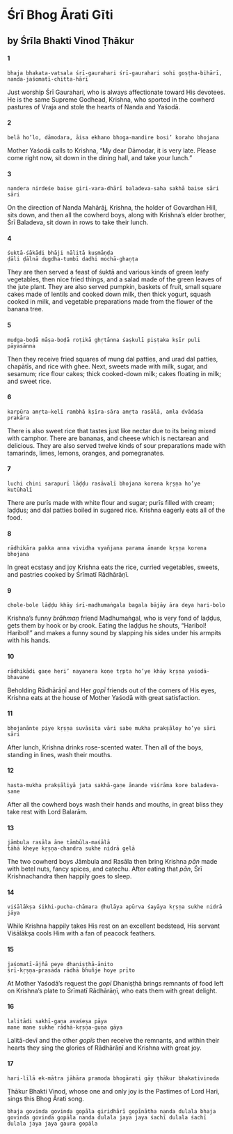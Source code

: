 # Śrī Bhog Ārati Gīti

## by Śrīla Bhakti Vinod Ṭhākur

#### 1

    bhaja bhakata-vatsala śrī-gaurahari śrī-gaurahari sohi goṣṭha-bihārī, nanda-jaśomatī-chitta-hārī

Just  worship  Śrī  Gaurahari,  who  is  always affectionate toward His devotees. He is the same Supreme Godhead, Krishna, who sported in the cowherd pastures of Vraja and stole the hearts of Nanda and Yaśodā.

#### 2

    belā ho’lo, dāmodara, āisa ekhano bhoga-mandire bosi’ koraho bhojana

Mother Yaśodā calls to Krishna, “My dear Dāmodar, it is very late. Please come right now, sit down in the dining hall, and take your lunch.”

#### 3

    nandera nirdeśe baise giri-vara-dhārī baladeva-saha sakhā baise sāri sāri

On the direction of Nanda Mahārāj, Krishna, the holder of Govardhan Hill, sits down, and then all the cowherd boys, along with Krishna’s elder brother, Śrī Baladeva, sit down in rows to take their lunch.

#### 4

    śuktā-śākādi bhāji nālitā kuṣmāṇḍa
    ḍāli ḍālnā dugdha-tumbī dadhi mochā-ghaṇṭa

They are then served a feast of śuktā and various kinds of green leafy vegetables, then nice fried things, and a salad made of the green leaves of the jute plant. They are also served pumpkin, baskets of fruit, small square cakes made of lentils and cooked down milk, then thick yogurt, squash cooked in milk, and vegetable preparations made from the flower of the banana tree.

#### 5

    mudga-boḍā māṣa-boḍā roṭikā ghṛtānna śaṣkulī piṣṭaka kṣīr puli pāyasānna

Then they receive fried squares of mung dal patties, and urad dal patties, chapātīs, and rice with ghee. Next, sweets made with milk, sugar, and sesamum; rice flour cakes; thick cooked-down milk; cakes floating in milk; and sweet rice.

#### 6

    karpūra amṛta–kelī rambhā kṣīra-sāra amṛta rasālā, amla dvādaśa prakāra

There is also sweet rice that tastes just like nectar due to its being mixed with camphor. There are bananas, and cheese which is nectarean and delicious. They are also served twelve kinds of sour preparations made with tamarinds, limes, lemons, oranges, and pomegranates.

#### 7

    luchi chini sarapurī lāḍḍu rasāvalī bhojana korena kṛṣṇa ho’ye kutūhalī

There are purīs made with white flour and sugar; purīs filled with cream; laḍḍus; and dal patties boiled in sugared rice. Krishna eagerly eats all of the food.

#### 8

    rādhikāra pakka anna vividha vyañjana parama ānande kṛṣṇa korena bhojana

In great ecstasy and joy Krishna eats the rice, curried  vegetables,  sweets,  and  pastries  cooked  by Śrīmatī Rādhārāṇī.

#### 9

    chole-bole lāḍḍu khāy śrī-madhumaṅgala bagala bājāy āra deya hari-bolo

Krishna’s funny *brāhmaṇ* friend Madhumaṅgal, who is very fond of laḍḍus, gets them by hook or by crook. Eating the laḍḍus he shouts, “Haribol! Haribol!” and makes a funny sound by slapping his sides under his armpits with his hands.

#### 10

    rādhikādi gaṇe heri’ nayanera koṇe tṛpta ho’ye khāy kṛṣṇa yaśodā-bhavane

Beholding Rādhārāṇī and Her *gopī* friends out of the corners of His eyes, Krishna eats at the house of Mother Yaśodā with great satisfaction.

#### 11

    bhojanānte piye kṛṣṇa suvāsita vāri sabe mukha prakṣāloy ho’ye sāri sāri

After lunch, Krishna drinks rose-scented water. Then all of the boys, standing in lines, wash their mouths.

#### 12

    hasta-mukha prakṣāliyā jata sakhā-gaṇe ānande viśrāma kore baladeva-sane

After all the cowherd boys wash their hands and mouths, in great bliss they take rest with Lord Balarām.

#### 13

    jāmbula rasāla āne tāmbūla-maśālā
    tāhā kheye kṛṣṇa-chandra sukhe nidrā gelā

The two cowherd boys Jāmbula and Rasāla then bring Krishna *pān* made with betel nuts, fancy spices, and catechu. After eating that *pān*, Śrī Krishnachandra then happily goes to sleep.

#### 14

    viśālākṣa śikhi-pucha-chāmara ḍhulāya apūrva śayāya kṛṣṇa sukhe nidrā jāya

While  Krishna  happily  takes  His  rest  on  an excellent bedstead, His servant Viśālākṣa cools Him with a fan of peacock feathers.

#### 15

    jaśomatī-ājñā peye dhaniṣṭhā-ānito
    śrī-kṛṣṇa-prasāda rādhā bhuñje hoye prīto

At Mother Yaśodā’s request the *gopī* Dhaniṣṭhā brings remnants of food left on Krishna’s plate to Śrīmatī Rādhārāṇī, who eats them with great delight.

#### 16

    lalitādi sakhī-gaṇa avaśeṣa pāya
    mane mane sukhe rādhā-kṛṣṇa-guṇa gāya

Lalitā-devī and the other *gopīs* then receive the remnants, and within their hearts they sing the glories of Rādhārāṇī and Krishna with great joy.

#### 17

    hari-līlā ek-mātra jāhāra pramoda bhogārati gāy ṭhākur bhakativinoda

Ṭhākur Bhakti Vinod, whose one and only joy is the Pastimes of Lord Hari, sings this Bhog Ārati song.

    bhaja govinda govinda gopāla giridhārī gopīnātha nanda dulala bhaja govinda govinda gopāla nanda dulala jaya jaya śachī dulala śachī dulala jaya jaya gaura gopāla


